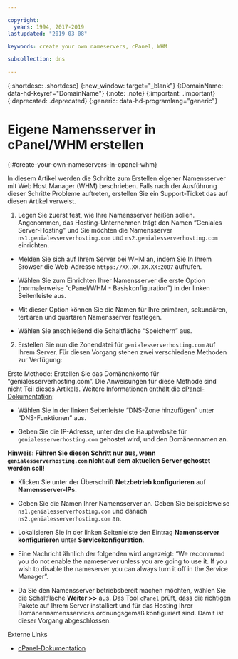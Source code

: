 ```yaml
---

copyright:
  years: 1994, 2017-2019
lastupdated: "2019-03-08"

keywords: create your own nameservers, cPanel, WHM

subcollection: dns

---
```



{:shortdesc: .shortdesc}
{:new_window: target="_blank"}
{:DomainName: data-hd-keyref="DomainName"}
{:note: .note}
{:important: .important}
{:deprecated: .deprecated}
{:generic: data-hd-programlang="generic"}

# Eigene Namensserver in cPanel/WHM erstellen
{:#create-your-own-nameservers-in-cpanel-whm}

In diesem Artikel werden die Schritte zum Erstellen eigener Namensserver mit Web Host Manager (WHM) beschrieben. Falls nach der Ausführung dieser Schritte Probleme auftreten, erstellen Sie ein Support-Ticket das auf diesen Artikel verweist.

1. Legen Sie zuerst fest, wie Ihre Namensserver heißen sollen. Angenommen, das Hosting-Unternehmen trägt den Namen “Geniales Server-Hosting” und Sie möchten die Namensserver `ns1.genialesserverhosting.com` und `ns2.genialesserverhosting.com` einrichten.

* Melden Sie sich auf Ihrem Server bei WHM an, indem Sie In Ihrem Browser die Web-Adresse `https://XX.XX.XX.XX:2087` aufrufen.

* Wählen Sie zum Einrichten Ihrer Namensserver die erste Option (normalerweise “cPanel/WHM - Basiskonfiguration”) in der linken Seitenleiste aus. 

 * Mit dieser Option können Sie die Namen für Ihre primären, sekundären, tertiären und quartären Namensserver festlegen.

 * Wählen Sie anschließend die Schaltfläche “Speichern” aus.

2. Erstellen Sie nun die Zonendatei für `genialesserverhosting.com` auf Ihrem Server. Für diesen Vorgang stehen zwei verschiedene Methoden zur Verfügung:

Erste Methode: Erstellen Sie das Domänenkonto für “genialesserverhosting.com”. Die Anweisungen für diese Methode sind nicht Teil dieses Artikels. Weitere Informationen enthält die [cPanel-Dokumentation](http://www.cpanel.net/support/docs/11//whm/account_functions_creatnewacct.html): 

   * Wählen Sie in der linken Seitenleiste “DNS-Zone hinzufügen” unter “DNS-Funktionen” aus.

   * Geben Sie die IP-Adresse, unter der die Hauptwebsite für `genialesserverhosting.com` gehostet wird, und den Domänennamen an.

   **Hinweis: Führen Sie diesen Schritt nur aus, wenn `genialesserverhosting.com` nicht auf dem aktuellen Server gehostet werden soll!**

   * Klicken Sie unter der Überschrift **Netzbetrieb konfigurieren** auf **Namensserver-IPs**.

   * Geben Sie die Namen Ihrer Namensserver an. Geben Sie beispielsweise `ns1.genialesserverhosting.com` und danach
`ns2.genialesserverhosting.com` an.

   * Lokalisieren Sie in der linken Seitenleiste den Eintrag **Namensserver konfigurieren** unter **Servicekonfiguration**.

   * Eine Nachricht ähnlich der folgenden wird angezeigt: “We recommend you do not enable the nameserver unless you are going to use it. If you wish to disable the nameserver you can always turn it off in the Service Manager”.

   * Da Sie den Namensserver betriebsbereit machen möchten, wählen Sie die Schaltfläche **Weiter >>** aus. Das Tool `cPanel` prüft, dass die richtigen Pakete auf Ihrem Server installiert und für das Hosting Ihrer Domänennamensservices ordnungsgemäß konfiguriert sind. Damit ist dieser Vorgang abgeschlossen.

Externe Links

* [cPanel-Dokumentation](http://www.cpanel.net/support/docs/11//whm/account_functions_creatnewacct.html)
